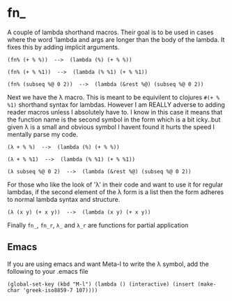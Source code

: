 fn_
===

A couple of lambda shorthand macros. Their goal is to be used in cases where the word 'lambda and args are longer than the body of the lambda. It fixes this by adding implicit arguments.

    (fn% (+ % %))  -->  (lambda (%) (+ % %))

    (fn% (+ % %1))  -->  (lambda (% %1) (+ % %1))

    (fn% (subseq %@ 0 2))  -->  (lambda (&rest %@) (subseq %@ 0 2))


Next we have the λ macro. This is meant to be equivilent to clojures `#(+ % %1)` shorthand syntax for lambdas. However I am REALLY adverse to adding reader macros unless I absolutely have to. I know in this case it means that the function name is the second symbol in the form which is a bit icky..but given λ is a small and obvious symbol I havent found it hurts the speed I mentally parse my code.

    (λ + % %)  -->  (lambda (%) (+ % %)) 

    (λ + % %1)  -->  (lambda (% %1) (+ % %1))

    (λ subseq %@ 0 2)  -->  (lambda (&rest %@) (subseq %@ 0 2)) 


For those who like the look of 'λ' in their code and want to use it for regular lambdas, if the second element of the λ form is a list then the form adheres to normal lambda syntax and structure.

    (λ (x y) (+ x y))  -->  (lambda (x y) (+ x y))


Finally `fn_`, `fn_r`, `λ_` and `λ_r` are functions for partial application
        
Emacs
-----
If you are using emacs and want Meta-l to write the λ symbol, add the following to your .emacs file

    (global-set-key (kbd "M-l") (lambda () (interactive) (insert (make-char 'greek-iso8859-7 107))))
